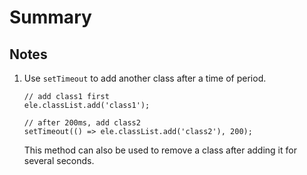 # Summary

## Notes

1. Use `setTimeout` to add another class after a time of period.

    ```
    // add class1 first
    ele.classList.add('class1');
    
    // after 200ms, add class2
    setTimeout(() => ele.classList.add('class2'), 200);
    ```
    
    This method can also be used to remove a class after adding it for several seconds.